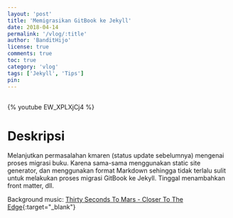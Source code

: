 ```yaml
---
layout: 'post'
title: 'Memigrasikan GitBook ke Jekyll'
date: 2018-04-14
permalink: '/vlog/:title'
author: 'BanditHijo'
license: true
comments: true
toc: true
category: 'vlog'
tags: ['Jekyll', 'Tips']
pin:
---
```


<div style="margin-top:30px;"></div>

{% youtube EW_XPLXjCj4 %}

# Deskripsi

Melanjutkan permasalahan kmaren (status update sebelumnya) mengenai proses migrasi buku. Karena sama-sama menggunakan static site generator, dan menggunakan format Markdown sehingga tidak terlalu sulit untuk melakukan proses migrasi GitBook ke Jekyll. Tinggal menambahkan front matter, dll.

Background music:
[Thirty Seconds To Mars - Closer To The Edge](https://youtu.be/mLqHDhF-O28){:target="_blank"}
